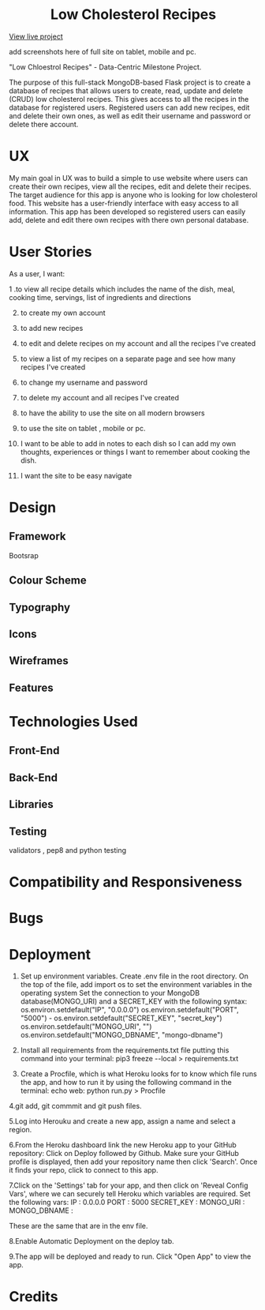

<h1 align="center">Low Cholesterol Recipes</h1>


[View live project]()


add screenshots here of full site on tablet, mobile and pc.




"Low Chloestrol Recipes" -  Data-Centric  Milestone Project.


The purpose of this full-stack MongoDB-based Flask project is to create a database of recipes that allows users to create, read, update and delete (CRUD) low cholesterol recipes. This gives access to all the recipes in the database for registered users. Registered users can add new recipes, edit and delete their own ones, as well as edit their username and password or delete there account.


# UX


My main goal in UX was to build a simple to use website where users can create their own recipes, view all the recipes, edit and delete their recipes. The target audience for this app is anyone who is looking for low cholesterol food.
This website has a user-friendly interface with easy access to all information. This app has been developed so registered users can easily add, delete and edit there own recipes with there own personal database.


# User Stories




As a user, I want:


1 .to view all recipe details which includes the name of the dish, meal, cooking time, servings, list of  ingredients and directions


2. to create my own account


3. to add new recipes


4. to edit and delete recipes on my account and all the recipes I've created


5. to view a list of my recipes on a separate page and see how many recipes I've created


6. to change my username and password


7. to delete my account and all recipes I've created


8. to have the ability to use the site on all modern browsers


9. to use the site on tablet , mobile or pc.


10. I want to be able to add in notes to each dish so I can add my own thoughts, experiences or
things I want to remember about cooking the dish.


11. I want the site to be easy navigate


# Design


## Framework
Bootsrap


## Colour Scheme


## Typography


## Icons


## Wireframes


## Features


# Technologies Used


## Front-End


## Back-End


## Libraries


## Testing
validators , pep8 and python testing


# Compatibility and Responsiveness


# Bugs


# Deployment
1. Set up environment variables.
Create .env file in the root directory.
On the top of the file, add import os to set the environment variables in the operating system
Set the connection to your MongoDB database(MONGO_URI) and a SECRET_KEY with the following syntax: os.environ.setdefault("IP", "0.0.0.0")
os.environ.setdefault("PORT", "5000") -
os.environ.setdefault("SECRET_KEY", "secret_key")
os.environ.setdefault("MONGO_URI", "")
os.environ.setdefault("MONGO_DBNAME", "mongo-dbname")

2. Install all requirements from the requirements.txt file putting this command into your terminal:
pip3 freeze --local > requirements.txt

3. Create a Procfile, which is what Heroku looks for to know which file runs the app, and how to
run it by using the following command in the terminal:
echo web: python run.py > Procfile

4.git add, git commmit and git push files.

5.Log into Herouku and create a new app, assign a name and select a region.

6.From the Heroku dashboard link the new Heroku app to your GitHub repository:
Click on Deploy followed by Github.
Make sure your GitHub profile is displayed, then add your repository name then click 'Search'.
Once it finds your repo, click to connect to this app.

7.Click on the 'Settings' tab for your app, and then click on 'Reveal Config Vars', where
we can securely tell Heroku which variables are required. Set the following vars:
IP : 0.0.0.0
PORT : 5000
SECRET_KEY : <your secret key>
MONGO_URI : 
MONGO_DBNAME :  <link to your MongoDB database>


These are the same that are in the env file.

8.Enable Automatic Deployment on the deploy tab.

9.The app will be deployed and ready to run. Click "Open App" to view the app.








# Credits

